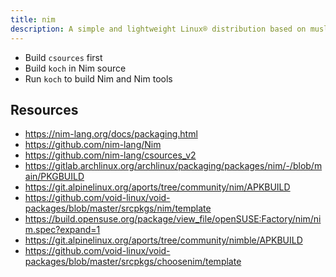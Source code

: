 ```yaml
---
title: nim
description: A simple and lightweight Linux® distribution based on musl libc and toybox
---
```


* Build `csources` first
* Build `koch` in Nim source
* Run `koch` to build Nim and Nim tools

## Resources
- https://nim-lang.org/docs/packaging.html
- https://github.com/nim-lang/Nim
- https://github.com/nim-lang/csources_v2
- https://gitlab.archlinux.org/archlinux/packaging/packages/nim/-/blob/main/PKGBUILD
- https://git.alpinelinux.org/aports/tree/community/nim/APKBUILD
- https://github.com/void-linux/void-packages/blob/master/srcpkgs/nim/template
- https://build.opensuse.org/package/view_file/openSUSE:Factory/nim/nim.spec?expand=1
- https://git.alpinelinux.org/aports/tree/community/nimble/APKBUILD
- https://github.com/void-linux/void-packages/blob/master/srcpkgs/choosenim/template
